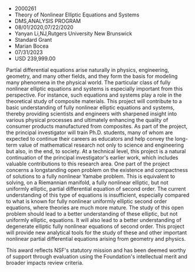 
* 2000261
* Theory of Nonlinear Elliptic Equations and Systems
* DMS,ANALYSIS PROGRAM
* 08/01/2020,07/22/2020
* Yanyan Li,NJ,Rutgers University New Brunswick
* Standard Grant
* Marian Bocea
* 07/31/2023
* USD 239,999.00

Partial differential equations arise naturally in physics, engineering,
geometry, and many other fields, and they form the basis for modeling many
phenomena in the physical world. The particular class of fully nonlinear
elliptic equations and systems is especially important from this perspective.
For instance, such equations and systems play a role in the theoretical study of
composite materials. This project will contribute to a basic understanding of
fully nonlinear elliptic equations and systems, thereby providing scientists and
engineers with sharpened insight into various physical processes and ultimately
enhancing the quality of consumer products manufactured from composites. As part
of the project, the principal investigator will train Ph.D. students, many of
whom are expected to continue their careers as educators and help convey the
long-term value of mathematical research not only to science and engineering but
also, in the end, to society. At a technical level, this project is a natural
continuation of the principal investigator's earlier work, which includes
valuable contributions to this research area. One part of the project concerns a
longstanding open problem on the existence and compactness of solutions to a
fully nonlinear Yamabe problem. This is equivalent to solving, on a Riemannian
manifold, a fully nonlinear elliptic, but not uniformly elliptic, partial
differential equation of second order. The current understanding of this type of
equations is insufficient, especially compared to what is known for fully
nonlinear uniformly elliptic second order equations, where theories are much
more mature. The study of this open problem should lead to a better
understanding of these elliptic, but not uniformly elliptic, equations. It will
also lead to a better understanding of degenerate elliptic fully nonlinear
equations of second order. This project will provide new analytical tools for
the study of these and other important nonlinear partial differential equations
arising from geometry and physics.

This award reflects NSF's statutory mission and has been deemed worthy of
support through evaluation using the Foundation's intellectual merit and broader
impacts review criteria.
